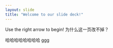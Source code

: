 ```yaml
---
layout: slide
title: "Welcome to our slide deck!"
---
```


Use the right arrow to begin! 为什么这一页改不掉？

哈哈哈哈哈哈哈哈
ggg

